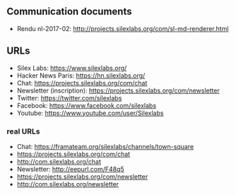 ## Communication documents

- Rendu nl-2017-02: http://projects.silexlabs.org/com/sl-md-renderer.html

## URLs

- Silex Labs: https://www.silexlabs.org/
- Hacker News Paris: https://hn.silexlabs.org/
- Chat: https://projects.silexlabs.org/com/chat
- Newsletter (inscription): https://projects.silexlabs.org/com/newsletter
- Twitter: https://twitter.com/silexlabs
- Facebook: https://www.facebook.com/silexlabs
- Youtube: https://www.youtube.com/user/Silexlabs

### real URLs

- Chat: https://framateam.org/silexlabs/channels/town-square
 - https://projects.silexlabs.org/com/chat
 - http://com.silexlabs.org/chat
- Newsletter: http://eepurl.com/F48q5
 - https://projects.silexlabs.org/com/newsletter
 - http://com.silexlabs.org/newsletter
